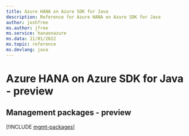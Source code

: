 ```yaml
---
title: Azure HANA on Azure SDK for Java
description: Reference for Azure HANA on Azure SDK for Java
author: joshfree
ms.author: jfree
ms.service: hanaonazure
ms.data: 11/01/2022
ms.topic: reference
ms.devlang: java
---
```

# Azure HANA on Azure SDK for Java - preview

## Management packages - preview
[!INCLUDE [mgmt-packages](hana-on-azure-mgmt-index.md)]